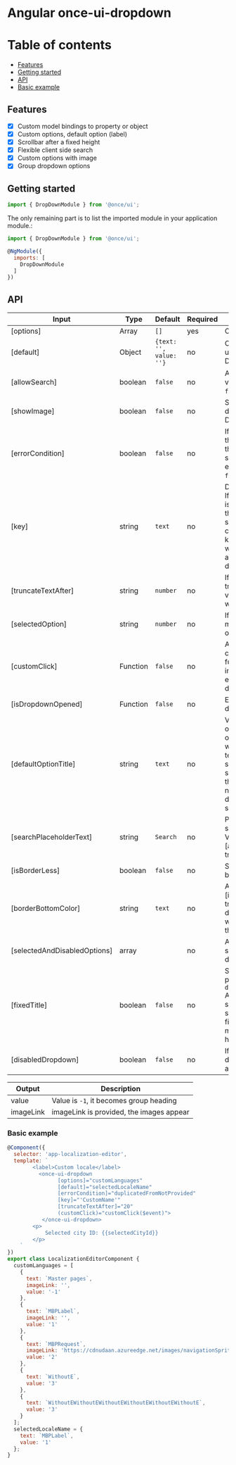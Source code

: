 # Angular once-ui-dropdown

# Table of contents

* [Features](#features)
* [Getting started](#getting-started)
* [API](#api)
* [Basic example](#basic-example)

## Features

* [x] Custom model bindings to property or object
* [x] Custom options, default option (label)
* [x] Scrollbar after a fixed height
* [x] Flexible client side search
* [x] Custom options with image
* [x] Group dropdown options

## Getting started

```js
import { DropDownModule } from '@once/ui';
````

The only remaining part is to list the imported module in your application module.:

```js
import { DropDownModule } from '@once/ui';

@NgModule({
  imports: [
    DropDownModule
  ]
})
```

## API

| Input            | Type            | Default                 | Required | Description                                                                                         |
| ---------------- | --------------- | ----------------------- | -------- | --------------------------------------------------------------------------------------------------- |
| [options]        | Array<NgOption> | `[]`                    | yes      | Options array                                                                                       |
| [default]        | Object          | `{text: '', value: ''}` | no       | Object property to use for label. Default `label`.                                                   |
| [allowSearch]    | boolean         | `false`                 | no       | Allow to search value. Default `false`.                                                              |
| [showImage]    | boolean         | `false`                 | no       | Show image in dropdown option. Default `false`.                                                              |
| [errorCondition] | boolean         | `false`                 | no       | If form control and there is any error, the drop down is sorrounded by error class. Default `false`. |
| [key]            | string          | `text`                  | no       | Default key is ‘text’. If the default value is changed other then ‘text’, then we should have that changed value of key in the object as well to get the appropriate dropdown list.                    |
| [truncateTextAfter]            | string          | `number`                  | no       | If non-zero then truncate the option value and suffix it with three dots (...).
| [selectedOption]            | string          | `number`                  | no       | If non-zero then makes a particular option selected.
| [customClick]    | Function        | `false`                 | no       | Allow to create custom click function that is invoked onChange event of drop down.                  |
| [isDropdownOpened]    | Function        | `false`                 | no       | Event emits when dd is opened.                  |
| [defaultOptionTitle]    | string        | `text`                 | no       | Value to show in dd option if it has no options present or when only fixed text needed to be shown([fixedTitle] should be `true` for this). If attribute is not defined, it will display ‘Please select’ by default.                  |
| [searchPlaceholderText]    | string        | `Search`                 | no       | Placeholder for search input field. Visible, only if [allowSearch] is true.                 |
| [isBorderLess]    | boolean        | `false`                 | no       | Set left/top/right border to none.                  |
| [borderBottomColor]    | string        | `text`                 | no       | Application only if [isBorderLess] is true. It will be displayed on click with 2px border at the bottom.                  |
| [selectedAndDisabledOptions]    | array        |                   | no       | Array of pre-selected and disabled options.                 |
| [fixedTitle]    | boolean        |      `false`             | no       | Set fixed text value passed with `defaultOptionTitle` API in place where selected option is shown, this will be fixed text no matters what user have selected.                   |
| [disabledDropdown]    | boolean        |      `false`             | no       | If true disables dropdown with no actions.                   |

| Output    | Description                              |
| --------- | ---------------------------------------- |
| value     | Value is `-1`, it becomes group heading  |
| imageLink | imageLink is provided, the images appear |


### Basic example

```js
@Component({
  selector: 'app-localization-editor',
  template: `
        <label>Custom locale</label>
          <once-ui-dropdown
                [options]="customLanguages"
                [default]="selectedLocaleName"
                [errorCondition]="duplicatedFromNotProvided"
                [key]="'CustomName'"
                [truncateTextAfter]="20"
                (customClick)="customClick($event)">
           </once-ui-dropdown>
        <p>
            Selected city ID: {{selectedCityId}}
        </p>
    `
})
export class LocalizationEditorComponent {
  customLanguages = [
    {
      text: `Master pages`,
      imageLink: '',
      value: '-1'
    },
    {
      text: `MBPLabel`,
      imageLink: '',
      value: '1'
    },
    {
      text: `MBPRequest`,
      imageLink: 'https://cdnudaan.azureedge.net/images/navigationSprite.png',
      value: '2'
    },
    {
      text: `WithoutE`,
      value: '3'
    },
    {
      text: `WithoutEWithoutEWithoutEWithoutEWithoutEWithoutE`,
      value: '3'
    }
  ];
  selectedLocaleName = {
    text: `MBPLabel`,
    value: '1'
  };
}
```
